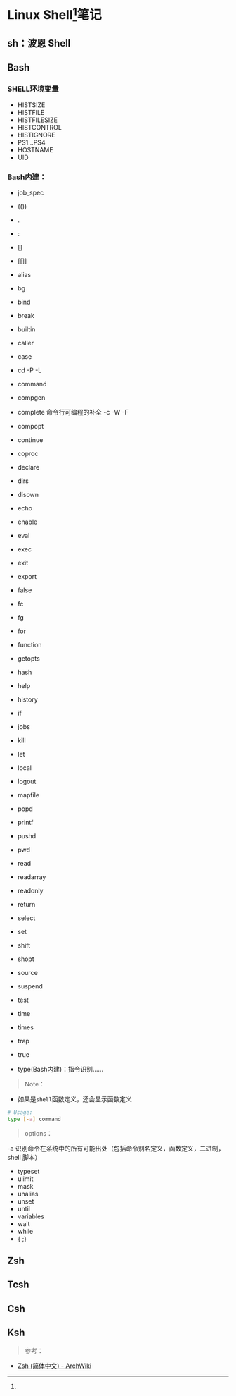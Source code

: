 # Linux Shell[^shell]笔记

## sh：波恩 Shell 

##  Bash

### SHELL环境变量

+ HISTSIZE
+ HISTFILE
+ HISTFILESIZE
+ HISTCONTROL
+ HISTIGNORE
+ PS1...PS4
+ HOSTNAME
+ UID

###  Bash内建：

+ job_spec
+ (())
+ .
+ :
+ []
+ [[]]
+ alias
+ bg
+ bind
+ break
+ builtin
+ caller
+ case
+ cd
-P
-L

+ command
+ compgen
+ complete
命令行可编程的补全
-c
-W
-F

+ compopt
+ continue
+ coproc
+ declare
+ dirs
+ disown
+ echo
+ enable
+ eval
+ exec
+ exit
+ export
+ false
+ fc
+ fg
+ for
+ function
+ getopts
+ hash
+ help
+ history
+ if
+ jobs
+ kill
+ let
+ local
+ logout
+ mapfile
+ popd
+ printf
+ pushd
+ pwd
+ read
+ readarray
+ readonly
+ return
+ select
+ set
+ shift
+ shopt
+ source
+ suspend
+ test
+ time
+ times
+ trap
+ true
+ type(Bash内建)：指令识别……

> Note：

+ 如果是`shell`函数定义，还会显示函数定义

```Bash
# Usage:
type [-a] command 
```

> options：

-a 识别命令在系统中的所有可能出处（包括命令别名定义，函数定义，二进制，shell 脚本）

+ typeset
+ ulimit
+ mask
+ unalias
+ unset
+ until
+ variables
+ wait 
+  while
+  { ;}

## Zsh

## Tcsh

## Csh

## Ksh


> 参考：

+ [Zsh (简体中文) - ArchWiki][zsh]

[zsh]: https://wiki.archlinux.org/index.php/Zsh_(%E7%AE%80%E4%BD%93%E4%B8%AD%E6%96%87)

[^shell]:  